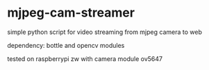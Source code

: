 # mjpeg-cam-streamer
simple python script for video streaming from mjpeg camera to web

dependency: bottle and opencv modules

tested on raspberrypi zw with camera module ov5647
